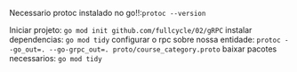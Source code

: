 Necessario protoc instalado no go!!:```protoc --version```

Iniciar projeto: ```go mod init github.com/fullcycle/02/gRPC```
instalar dependencias: ```go mod tidy```
configurar o rpc sobre nossa entidade: ```protoc --go_out=. --go-grpc_out=. proto/course_category.proto```
baixar pacotes necessarios: ```go mod tidy```

